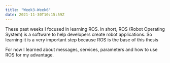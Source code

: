 ```yaml
---
title: "Week3-Week6"
date: 2021-11-30T10:15:59Z
---
```


These past weeks I focused in learning ROS. In short, ROS (Robot Operating System) is a software to help developers create robot applications. So learning it is a very important step because ROS is the base of this thesis

For now I learned about messages, services, parameters and how to use ROS for my advantage. 


